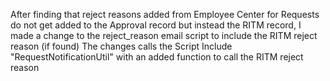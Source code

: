After finding that reject reasons added from Employee Center for Requests do not get added to the Approval record but instead the RITM record, I made a change to the reject_reason email script to include the RITM reject reason (if found)
The changes calls the Script Include "RequestNotificationUtil" with an added function to call the RITM reject reason

